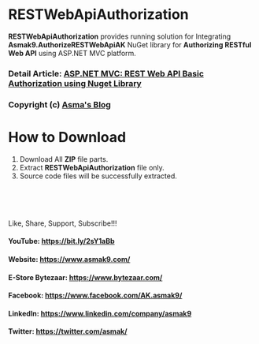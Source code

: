 # RESTWebApiAuthorization
**RESTWebApiAuthorization** provides running solution for Integrating **Asmak9.AuthorizeRESTWebApiAK** NuGet library for **Authorizing RESTful Web API** using ASP.NET MVC platform.

### Detail Article: [ASP.NET MVC: REST Web API Basic Authorization using Nuget Library](https://bit.ly/2pGrHVo)

### Copyright (c) [Asma's Blog](https://www.asmak9.com/)


# How to Download

1. Download All **ZIP** file parts.
2. Extract **RESTWebApiAuthorization** file only.
3. Source code files will be successfully extracted.

<br/>
<br/>
<br/>


Like, Share, Support, Subscribe!!!

#### YouTube: https://bit.ly/2sY1aBb 

#### Website: https://www.asmak9.com/

#### E-Store Bytezaar: https://www.bytezaar.com/

#### Facebook: https://www.facebook.com/AK.asmak9/

#### LinkedIn: https://www.linkedin.com/company/asmak9

#### Twitter: https://twitter.com/asmak/
